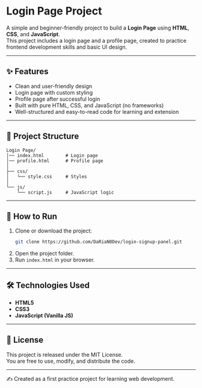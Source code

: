 # Login Page Project

A simple and beginner-friendly project to build a **Login Page** using **HTML**, **CSS**, and **JavaScript**.  
This project includes a login page and a profile page, created to practice frontend development skills and basic UI design.

---

## ✨ Features
- Clean and user-friendly design
- Login page with custom styling
- Profile page after successful login
- Built with pure HTML, CSS, and JavaScript (no frameworks)
- Well-structured and easy-to-read code for learning and extension

---

## 📂 Project Structure
```
Login Page/
│── index.html        # Login page
│── profile.html      # Profile page
│
├── css/
│   └── style.css     # Styles
│
└── js/
    └── script.js     # JavaScript logic
```

---

## 🚀 How to Run
1. Clone or download the project:
   ```bash
   git clone https://github.com/DaRiaN0Dev/login-signup-panel.git
   ```
2. Open the project folder.
3. Run `index.html` in your browser.

---

## 🛠 Technologies Used
- **HTML5**  
- **CSS3**  
- **JavaScript (Vanilla JS)**  

---

## 📜 License
This project is released under the MIT License.  
You are free to use, modify, and distribute the code.

---

✍️ Created as a first practice project for learning web development.
